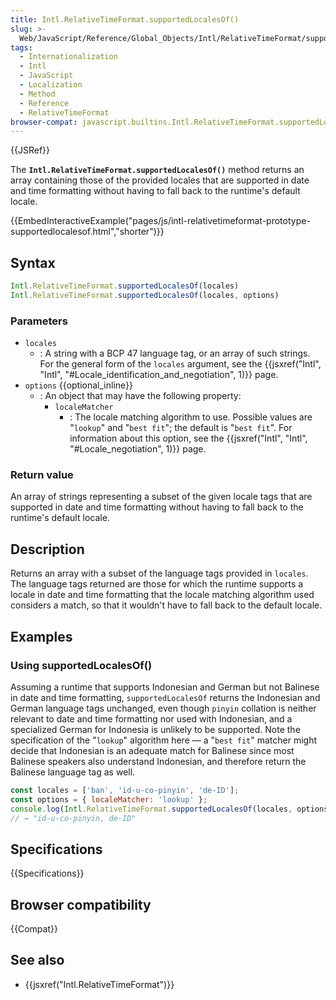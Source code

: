 ```yaml
---
title: Intl.RelativeTimeFormat.supportedLocalesOf()
slug: >-
  Web/JavaScript/Reference/Global_Objects/Intl/RelativeTimeFormat/supportedLocalesOf
tags:
  - Internationalization
  - Intl
  - JavaScript
  - Localization
  - Method
  - Reference
  - RelativeTimeFormat
browser-compat: javascript.builtins.Intl.RelativeTimeFormat.supportedLocalesOf
---
```

{{JSRef}}

The **`Intl.RelativeTimeFormat.supportedLocalesOf()`** method returns an array
containing those of the provided locales that are supported in date and time
formatting without having to fall back to the runtime's default locale.

{{EmbedInteractiveExample("pages/js/intl-relativetimeformat-prototype-supportedlocalesof.html","shorter")}}

<!-- The source for this interactive example is stored in a GitHub repository. If you'd like to contribute to the interactive examples project, please clone https://github.com/mdn/interactive-examples and send us a pull request. -->

## Syntax

```js
Intl.RelativeTimeFormat.supportedLocalesOf(locales)
Intl.RelativeTimeFormat.supportedLocalesOf(locales, options)
```

### Parameters

*   `locales`
    *   : A string with a BCP 47 language tag, or an array of such strings. For the
        general form of the `locales` argument, see the
        {{jsxref("Intl", "Intl", "#Locale_identification_and_negotiation", 1)}}
        page.
*   `options` {{optional_inline}}
    *   : An object that may have the following property:
        *   `localeMatcher`
            *   : The locale matching algorithm to use. Possible values are "`lookup`"
                and "`best fit`"; the default is "`best fit`". For information about
                this option, see the
                {{jsxref("Intl", "Intl", "#Locale_negotiation", 1)}}
                page.

### Return value

An array of strings representing a subset of the given locale tags that are
supported in date and time formatting without having to fall back to the
runtime's default locale.

## Description

Returns an array with a subset of the language tags provided in `locales`. The
language tags returned are those for which the runtime supports a locale in date
and time formatting that the locale matching algorithm used considers a match,
so that it wouldn't have to fall back to the default locale.

## Examples

### Using supportedLocalesOf()

Assuming a runtime that supports Indonesian and German but not Balinese in date
and time formatting, `supportedLocalesOf` returns the Indonesian and German
language tags unchanged, even though `pinyin` collation is neither relevant to
date and time formatting nor used with Indonesian, and a specialized German for
Indonesia is unlikely to be supported. Note the specification of the "`lookup`"
algorithm here — a "`best fit`" matcher might decide that Indonesian is an
adequate match for Balinese since most Balinese speakers also understand
Indonesian, and therefore return the Balinese language tag as well.

```js
const locales = ['ban', 'id-u-co-pinyin', 'de-ID'];
const options = { localeMatcher: 'lookup' };
console.log(Intl.RelativeTimeFormat.supportedLocalesOf(locales, options).join(', '));
// → "id-u-co-pinyin, de-ID"
```

## Specifications

{{Specifications}}

## Browser compatibility

{{Compat}}

## See also

*   {{jsxref("Intl.RelativeTimeFormat")}}
